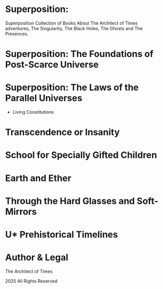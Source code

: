 # Superposition: 
Superposition Collection of Books
About The Architect of Times adventures, The Singularity, The Black Holes, The Ghosts and The Presences.


# Superposition: The Foundations of Post-Scarce Universe

# Superposition: The Laws of the Parallel Universes
- Living Constitutions

# Transcendence or Insanity

# School for Specially Gifted Children

# Earth and Ether

# Through the Hard Glasses and Soft-Mirrors

# U* Prehistorical Timelines

# Author & Legal

The Architect of Times

2025 All Rights Reserved
